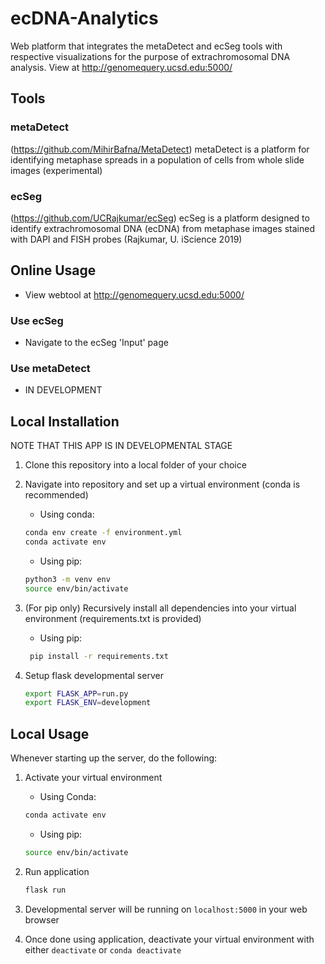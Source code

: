 # ecDNA-Analytics

Web platform that integrates the metaDetect and ecSeg  tools with respective visualizations for the purpose of extrachromosomal DNA analysis. View at <http://genomequery.ucsd.edu:5000/>

## Tools

### metaDetect

(<https://github.com/MihirBafna/MetaDetect>)
metaDetect is a platform for identifying metaphase spreads in a population of cells from whole slide images (experimental)

### ecSeg

(<https://github.com/UCRajkumar/ecSeg>)
ecSeg is a platform designed to identify extrachromosomal DNA (ecDNA) from metaphase images stained with DAPI and FISH probes (Rajkumar, U. iScience 2019)

## Online Usage

* View webtool at <http://genomequery.ucsd.edu:5000/>

### Use ecSeg

* Navigate to the ecSeg 'Input' page


### Use metaDetect

* IN DEVELOPMENT

## Local Installation

NOTE THAT THIS APP IS IN DEVELOPMENTAL STAGE

1. Clone this repository into a local folder of your choice

2. Navigate into repository and set up a virtual environment (conda is recommended)
    * Using conda:

    ```bash
    conda env create -f environment.yml
    conda activate env 
    ```

    * Using pip:

    ```bash
    python3 -m venv env
    source env/bin/activate
    ```

3. (For pip only) Recursively install all dependencies into your virtual environment (requirements.txt is provided)

    * Using pip:

    ```bash
     pip install -r requirements.txt
     ```

4. Setup flask developmental server

    ```bash
    export FLASK_APP=run.py
    export FLASK_ENV=development
    ```

## Local Usage

Whenever starting up the server, do the following:

1. Activate your virtual environment
    * Using Conda:  

   ```bash
   conda activate env 
   ```

    * Using pip:
    
    ```bash
    source env/bin/activate
    ```

2. Run application

    ```bash
    flask run
    ```

3. Developmental server will be running on ```localhost:5000``` in your web browser

4. Once done using application, deactivate your virtual environment with either ```deactivate``` or ```conda deactivate```

